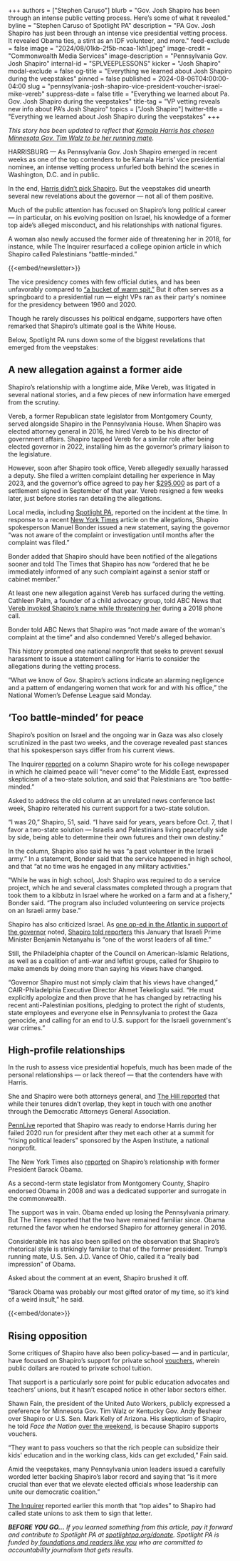 +++
authors = ["Stephen Caruso"]
blurb = "Gov. Josh Shapiro has been through an intense public vetting process. Here’s some of what it revealed."
byline = "Stephen Caruso of Spotlight PA"
description = "PA Gov. Josh Shapiro has just been through an intense vice presidential vetting process. It revealed Obama ties, a stint as an IDF volunteer, and more."
feed-exclude = false
image = "2024/08/01kb-2f5b-ncaa-1kh1.jpeg"
image-credit = "Commonwealth Media Services"
image-description = "Pennsylvania Gov. Josh Shapiro"
internal-id = "SPLVEEPLESSONS"
kicker = "Josh Shapiro"
modal-exclude = false
og-title = "Everything we learned about Josh Shapiro during the veepstakes"
pinned = false
published = 2024-08-06T04:00:00-04:00
slug = "pennsylvania-josh-shapiro-vice-president-voucher-israel-mike-vereb"
suppress-date = false
title = "Everything we learned about Pa. Gov. Josh Shapiro during the veepstakes"
title-tag = "VP vetting reveals new info about PA’s Josh Shapiro"
topics = ["Josh Shapiro"]
twitter-title = "Everything we learned about Josh Shapiro during the veepstakes"
+++

<em>This story has been updated to reflect that </em><a href="https://www.spotlightpa.org/news/2024/08/josh-shapiro-vice-president-kamala-harris-pennsylvania-governor-joe-biden/"><em>Kamala Harris has chosen Minnesota Gov. Tim Walz to be her running mate</em></a><em>.</em>

HARRISBURG — As Pennsylvania Gov. Josh Shapiro emerged in recent weeks as one of the top contenders to be Kamala Harris’ vice presidential nominee, an intense vetting process unfurled both behind the scenes in Washington, D.C. and in public.

In the end, <a href="https://www.spotlightpa.org/news/2024/08/josh-shapiro-vice-president-kamala-harris-pennsylvania-governor-joe-biden/">Harris didn’t pick Shapiro</a>. But the veepstakes did unearth several new revelations about the governor — not all of them positive.

Much of the public attention has focused on Shapiro’s long political career — in particular, on his evolving position on Israel, his knowledge of a former top aide’s alleged misconduct, and his relationships with national figures.

A woman also newly accused the former aide of threatening her in 2018, for instance, while The Inquirer resurfaced a college opinion article in which Shapiro called Palestinians “battle-minded.”

{{<embed/newsletter>}}

The vice presidency comes with few official duties, and has been unfavorably compared to <a href="https://briscoecenter.org/about/news/john-nance-garner-on-the-vice-presidency-in-search-of-the-proverbial-bucket/">“a bucket of warm spit.”</a> But it often serves as a springboard to a presidential run — eight VPs ran as their party&#39;s nominee for the presidency between 1960 and 2020.

Though he rarely discusses his political endgame, supporters have often remarked that Shapiro’s ultimate goal is the White House.

Below, Spotlight PA runs down some of the biggest revelations that emerged from the veepstakes:

## A new allegation against a former aide

Shapiro’s relationship with a longtime aide, Mike Vereb, was litigated in several national stories, and a few pieces of new information have emerged from the scrutiny.

Vereb, a former Republican state legislator from Montgomery County, served alongside Shapiro in the Pennsylvania House. When Shapiro was elected attorney general in 2016, he hired Vereb to be his director of government affairs. Shapiro tapped Vereb for a similar role after being elected governor in 2022, installing him as the governor’s primary liaison to the legislature.

However, soon after Shapiro took office, Vereb allegedly sexually harassed a deputy. She filed a written complaint detailing her experience in May 2023, and the governor’s office agreed to pay her <a href="https://www.spotlightpa.org/news/2023/10/pennsylvania-josh-shapiro-mike-vereb-sexual-harassment-settlement-amount/">$295,000</a> as part of a settlement signed in September of that year. Vereb resigned a few weeks later, just before stories ran detailing the allegations.

Local media, including <a href="https://www.spotlightpa.org/news/2023/10/pennsylvania-josh-shapiro-mike-vereb-sexual-harassment-settlement/">Spotlight PA</a>, reported on the incident at the time. In response to a recent <a href="https://www.nytimes.com/2024/08/03/us/politics/shapiro-aide-sexual-harassment.html">New York Times</a> article on the allegations, Shapiro spokesperson Manuel Bonder issued a new statement, saying the governor “was not aware of the complaint or investigation until months after the complaint was filed.”

Bonder added that Shapiro should have been notified of the allegations sooner and told The Times that Shapiro has now “ordered that he be immediately informed of any such complaint against a senior staff or cabinet member.”

At least one new allegation against Vereb has surfaced during the vetting. Cathleen Palm, a founder of a child advocacy group, told ABC News that <a href="https://abcnews.go.com/US/aide-josh-shapiro-allegedly-invoked-pennsylvania-governors-threat/story?id=112455873">Vereb invoked Shapiro’s name while threatening her</a> during a 2018 phone call.

Bonder told ABC News that Shapiro was “not made aware of the woman&#39;s complaint at the time” and also condemned Vereb&#39;s alleged behavior.

This history prompted one national nonprofit that seeks to prevent sexual harassment to issue a statement calling for Harris to consider the allegations during the vetting process.

“What we know of Gov. Shapiro’s actions indicate an alarming negligence and a pattern of endangering women that work for and with his office,” the National Women’s Defense League said Monday.

## ‘Too battle-minded’ for peace

Shapiro’s position on Israel and the ongoing war in Gaza was also closely scrutinized in the past two weeks, and the coverage revealed past stances that his spokesperson says differ from his current views.

The Inquirer <a href="https://www.inquirer.com/politics/election/josh-shapiro-israel-gaza-peace-column-vice-president-20240802.html">reported</a> on a column Shapiro wrote for his college newspaper in which he claimed peace will “never come” to the Middle East, expressed skepticism of a two-state solution, and said that Palestinians are “too battle-minded.”

Asked to address the old column at an unrelated news conference last week, Shapiro reiterated his current support for a two-state solution.

“I was 20,” Shapiro, 51, said. “I have said for years, years before Oct. 7, that I favor a two-state solution — Israelis and Palestinians living peacefully side by side, being able to determine their own futures and their own destiny.”

In the column, Shapiro also said he was “a past volunteer in the Israeli army.” In a statement, Bonder said that the service happened in high school, and that “at no time was he engaged in any military activities.&#34;

&#34;While he was in high school, Josh Shapiro was required to do a service project, which he and several classmates completed through a program that took them to a kibbutz in Israel where he worked on a farm and at a fishery,” Bonder said. “The program also included volunteering on service projects on an Israeli army base.”

Shapiro has also criticized Israel. As <a href="https://www.theatlantic.com/politics/archive/2024/07/josh-shapiro-netanyahu-jewish-vp/679300/">one op-ed in the Atlantic in support of the governor</a> noted, <a href="https://politicalwire.com/2024/01/13/josh-shapiro-says-netanyahu-is-one-of-the-worst/">Shapiro told reporters</a> this January that Israeli Prime Minister Benjamin Netanyahu is “one of the worst leaders of all time.”

Still, the Philadelphia chapter of the Council on American-Islamic Relations, as well as a coalition of anti-war and leftist groups, called for Shapiro to make amends by doing more than saying his views have changed.

“Governor Shapiro must not simply claim that his views have changed,” CAIR-Philadelphia Executive Director Ahmet Tekelioglu said. “He must explicitly apologize and then prove that he has changed by retracting his recent anti-Palestinian positions, pledging to protect the right of students, state employees and everyone else in Pennsylvania to protest the Gaza genocide, and calling for an end to U.S. support for the Israeli government&#39;s war crimes.”

## High-profile relationships

In the rush to assess vice presidential hopefuls, much has been made of the personal relationships — or lack thereof — that the contenders have with Harris.

She and Shapiro were both attorneys general, and <a href="https://thehill.com/homenews/campaign/4806699-harris-vp-running-mate-candidates-relationship/">The Hill reported</a> that while their tenures didn’t overlap, they kept in touch with one another through the Democratic Attorneys General Association.

<a href="https://www.pennlive.com/politics/2024/07/shapiro-was-ready-to-endorse-harris-for-president-in-2019-will-she-want-him-on-her-ticket-now.html">PennLive</a> reported that Shapiro was ready to endorse Harris during her failed 2020 run for president after they met each other at a summit for “rising political leaders” sponsored by the Aspen Institute, a national nonprofit.

The New York Times also <a href="https://www.nytimes.com/2024/08/04/us/politics/obama-josh-shapiro-relationship.html">reported</a> on Shapiro’s relationship with former President Barack Obama.

As a second-term state legislator from Montgomery County, Shapiro endorsed Obama in 2008 and was a dedicated supporter and surrogate in the commonwealth.

The support was in vain. Obama ended up losing the Pennsylvania primary. But The Times reported that the two have remained familiar since. Obama returned the favor when he endorsed Shapiro for attorney general in 2016.

Considerable ink has also been spilled on the observation that Shapiro’s rhetorical style is strikingly familiar to that of the former president. Trump’s running mate, U.S. Sen. J.D. Vance of Ohio, called it a “really bad impression” of Obama.

Asked about the comment at an event, Shapiro brushed it off.

“Barack Obama was probably our most gifted orator of my time, so it’s kind of a weird insult,” he said.

{{<embed/donate>}}

## Rising opposition

Some critiques of Shapiro have also been policy-based — and in particular, have focused on Shapiro’s support for private school <a href="https://www.spotlightpa.org/news/2024/07/josh-shapiro-vice-president-school-choice-voucher/">vouchers</a>, wherein public dollars are routed to private school tuition.

That support is a particularly sore point for public education advocates and teachers’ unions, but it hasn’t escaped notice in other labor sectors either.

Shawn Fain, the president of the United Auto Workers, publicly expressed a preference for Minnesota Gov. Tim Walz or Kentucky Gov. Andy Beshear over Shapiro or U.S. Sen. Mark Kelly of Arizona. His skepticism of Shapiro, he told <em>Face the Nation </em><a href="https://www.cbsnews.com/news/transcript-uaw-president-shawn-fain-on-face-the-nation-aug-4-2024/">over the weekend</a>, is because Shapiro supports vouchers.

“They want to pass vouchers so that the rich people can subsidize their kids&#39; education and in the working class, kids can get excluded,” Fain said.

Amid the veepstakes, many Pennsylvania union leaders issued a carefully worded letter backing Shapiro’s labor record and saying that “is it more crucial than ever that we elevate elected officials whose leadership can unite our democratic coalition.”

<a href="https://www.inquirer.com/politics/election/josh-shapiro-vice-president-campaign-strategy-20240802.html">The Inquirer</a> reported earlier this month that “top aides” to Shapiro had called state unions to ask them to sign that letter.

<strong><em>BEFORE YOU GO…</em></strong><em> If you learned something from this article, pay it forward and contribute to Spotlight PA at </em><a href="https://www.spotlightpa.org/donate"><em>spotlightpa.org/donate</em></a><em>. Spotlight PA is funded by</em><a href="https://www.spotlightpa.org/support"><em> foundations and readers like you</em></a><em> who are committed to accountability journalism that gets results.</em>

